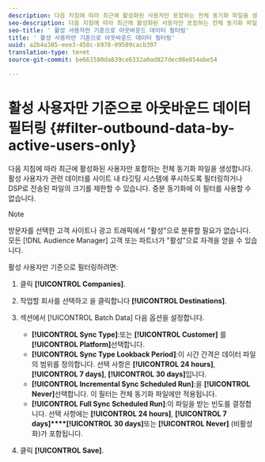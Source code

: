 ```yaml
---
description: 다음 지침에 따라 최근에 활성화된 사용자만 포함하는 전체 동기화 파일을 생성합니다. 활성 사용자가 관련 데이터를 사이트 내 타깃팅 시스템에 푸시하도록 필터링하거나 DSP로 전송된 파일의 크기를 제한할 수 있습니다. 증분 동기화에 이 필터를 사용할 수 없습니다.
seo-description: 다음 지침에 따라 최근에 활성화된 사용자만 포함하는 전체 동기화 파일을 생성합니다. 활성 사용자가 관련 데이터를 사이트 내 타깃팅 시스템에 푸시하도록 필터링하거나 DSP로 전송된 파일의 크기를 제한할 수 있습니다. 증분 동기화에 이 필터를 사용할 수 없습니다.
seo-title: ' 활성 사용자만 기준으로 아웃바운드 데이터 필터링'
title: ' 활성 사용자만 기준으로 아웃바운드 데이터 필터링'
uuid: a2b4a385-eee3-458c-b978-09509cacb397
translation-type: tm+mt
source-git-commit: be661580da839ce6332a0ad827dec08e854abe54

---
```



# 활성 사용자만 기준으로 아웃바운드 데이터 필터링 {#filter-outbound-data-by-active-users-only}

다음 지침에 따라 최근에 활성화된 사용자만 포함하는 전체 동기화 파일을 생성합니다. 활성 사용자가 관련 데이터를 사이트 내 타깃팅 시스템에 푸시하도록 필터링하거나 DSP로 전송된 파일의 크기를 제한할 수 있습니다. 증분 동기화에 이 필터를 사용할 수 없습니다.

>[!NOTE]
>
>방문자를 선택한 고객 사이트나 광고 트래픽에서 "활성"으로 분류할 필요가 없습니다. 모든 [!DNL Audience Manager] 고객 또는 파트너가 "활성"으로 자격을 얻을 수 있습니다.

활성 사용자만 기준으로 필터링하려면:

1. 클릭 **[!UICONTROL Companies]**.
1. 작업할 회사를 선택하고 을 클릭합니다 **[!UICONTROL Destinations]**.
1. 섹션에서 [!UICONTROL Batch Data] 다음 옵션을 설정합니다.

   * **[!UICONTROL Sync Type]**:또는 **[!UICONTROL Customer]** 를 **[!UICONTROL Platform]**&#x200B;선택합니다.
   * **[!UICONTROL Sync Type Lookback Period]**:이 시간 간격은 데이터 파일의 범위를 정의합니다. 선택 사항은 **[!UICONTROL 24 hours]**, **[!UICONTROL 7 days]**, **[!UICONTROL 30 days]**&#x200B;입니다.
   * **[!UICONTROL Incremental Sync Scheduled Run]**:을 **[!UICONTROL Never]**&#x200B;선택합니다. 이 필터는 전체 동기화 파일에만 적용됩니다.
   * **[!UICONTROL Full Sync Scheduled Run]**:이 파일을 받는 빈도를 결정합니다. 선택 사항에는 **[!UICONTROL 24 hours]**, **[!UICONTROL 7 days]****[!UICONTROL 30 days]**&#x200B;또는 **[!UICONTROL Never]** (비활성화)가 포함됩니다.

1. 클릭 **[!UICONTROL Save]**.
